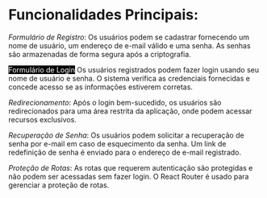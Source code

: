 # Funcionalidades Principais:

*Formulário de Registro*: Os usuários podem se cadastrar fornecendo um nome de usuário, um endereço de e-mail válido e uma senha. As senhas são armazenadas de forma segura após a criptografia.

<span style="background-color: black; color: white; font-weight: bold:">Formulário de Login</span>
 Os usuários registrados podem fazer login usando seu nome de usuário e senha. O sistema verifica as credenciais fornecidas e concede acesso se as informações estiverem corretas.

*Redirecionamento*: Após o login bem-sucedido, os usuários são redirecionados para uma área restrita da aplicação, onde podem acessar recursos exclusivos.

*Recuperação de Senha*: Os usuários podem solicitar a recuperação de senha por e-mail em caso de esquecimento da senha. Um link de redefinição de senha é enviado para o endereço de e-mail registrado.

*Proteção de Rotas*: As rotas que requerem autenticação são protegidas e não podem ser acessadas sem fazer login. O React Router é usado para gerenciar a proteção de rotas.

